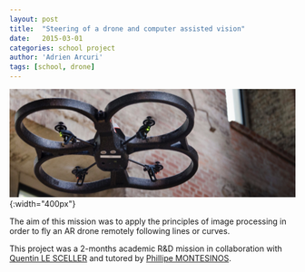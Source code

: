 ```yaml
---
layout: post
title:  "Steering of a drone and computer assisted vision"
date:   2015-03-01
categories: school project
author: 'Adrien Arcuri'
tags: [school, drone]
---
```


![drone](/assets/img/drone.png){:width="400px"}


The aim of this mission was to apply the principles of image processing in order to fly an AR drone remotely following lines or curves.

This project was a 2-months academic R&D mission in collaboration with [Quentin LE SCELLER](http://lesceller.com/) and tutored by [Phillipe MONTESINOS](http://www.lgi2p.mines-ales.fr/~montesin/).
